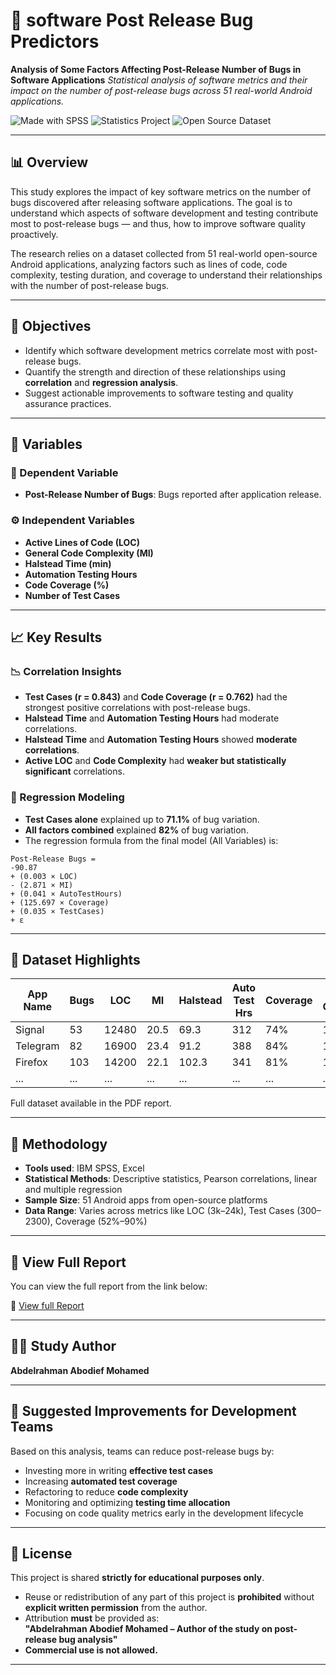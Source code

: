 # 📘 software Post Release Bug Predictors
**Analysis of Some Factors Affecting Post-Release Number of Bugs in Software Applications**
_Statistical analysis of software metrics and their impact on the number of post-release bugs across 51 real-world Android applications._

![Made with SPSS](https://img.shields.io/badge/Made%20With-SPSS-blueviolet?style=flat-square)
![Statistics Project](https://img.shields.io/badge/Type-Statistics%20Study-green?style=flat-square)
![Open Source Dataset](https://img.shields.io/badge/Data-Open%20Source-orange?style=flat-square)

---

## 📊 Overview

This study explores the impact of key software metrics on the number of bugs discovered after releasing software applications. The goal is to understand which aspects of software development and testing contribute most to post-release bugs — and thus, how to improve software quality proactively.

The research relies on a dataset collected from 51 real-world open-source Android applications, analyzing factors such as lines of code, code complexity, testing duration, and coverage to understand their relationships with the number of post-release bugs.

---

## 🎯 Objectives

- Identify which software development metrics correlate most with post-release bugs.
- Quantify the strength and direction of these relationships using **correlation** and **regression analysis**.
- Suggest actionable improvements to software testing and quality assurance practices.

---

## 🔬 Variables

### 🎯 Dependent Variable
- **Post-Release Number of Bugs**: Bugs reported after application release.

### ⚙️ Independent Variables
- **Active Lines of Code (LOC)**
- **General Code Complexity (MI)**
- **Halstead Time (min)**
- **Automation Testing Hours**
- **Code Coverage (%)**
- **Number of Test Cases**

---

## 📈 Key Results

### 📉 Correlation Insights
- **Test Cases (r = 0.843)** and **Code Coverage (r = 0.762)** had the strongest positive correlations with post-release bugs.
- **Halstead Time** and **Automation Testing Hours** had moderate correlations.
- **Halstead Time** and **Automation Testing Hours** showed **moderate correlations**.
- **Active LOC** and **Code Complexity** had **weaker but statistically significant** correlations.

### 🧮 Regression Modeling
- **Test Cases alone** explained up to **71.1%** of bug variation.
- **All factors combined** explained **82%** of bug variation.
- The regression formula from the final model (All Variables) is:
```
Post-Release Bugs = 
-90.87 
+ (0.003 × LOC) 
- (2.871 × MI) 
+ (0.041 × AutoTestHours) 
+ (125.697 × Coverage) 
+ (0.035 × TestCases) 
+ ε
```

---

## 📂 Dataset Highlights

| App Name          | Bugs | LOC   | MI   | Halstead | Auto Test Hrs | Coverage | Test Cases |
|------------------|------|-------|------|----------|----------------|----------|------------|
| Signal           | 53   | 12480 | 20.5 | 69.3     | 312            | 74%      | 1239       |
| Telegram         | 82   | 16900 | 23.4 | 91.2     | 388            | 84%      | 1484       |
| Firefox          | 103  | 14200 | 22.1 | 102.3    | 341            | 81%      | 1183       |
| ...              | ...  | ...   | ...  | ...      | ...            | ...      | ...        |

Full dataset available in the PDF report.

---

## 🧾 Methodology

- **Tools used**: IBM SPSS, Excel
- **Statistical Methods**: Descriptive statistics, Pearson correlations, linear and multiple regression
- **Sample Size**: 51 Android apps from open-source platforms
- **Data Range**: Varies across metrics like LOC (3k–24k), Test Cases (300–2300), Coverage (52%–90%)

---

## 📄 View Full Report

You can view the full report from the link below:

🔗 [View full Report](https://github.com/Abdelrahman-AA/software-post-release-bug-predictors/blob/main/Analysis%20of%20some%20Factors%20Affecting%20Post-Release%20Number%20of%20Bugs%20in%20Software%20Applications.pdf)

---

## 🧑‍💻 Study Author

**Abdelrahman Abodief Mohamed**

---

## 📘 Suggested Improvements for Development Teams

Based on this analysis, teams can reduce post-release bugs by:

- Investing more in writing **effective test cases**
- Increasing **automated test coverage**
- Refactoring to reduce **code complexity**
- Monitoring and optimizing **testing time allocation**
- Focusing on code quality metrics early in the development lifecycle

---

## 📌 License

This project is shared **strictly for educational purposes only**.

- Reuse or redistribution of any part of this project is **prohibited** without **explicit written permission** from the author.
- Attribution **must** be provided as:  
**"Abdelrahman Abodief Mohamed – Author of the study on post-release bug analysis"**
- **Commercial use is not allowed.**

---
